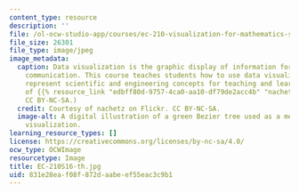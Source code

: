 ```yaml
---
content_type: resource
description: ''
file: /ol-ocw-studio-app/courses/ec-210-visualization-for-mathematics-science-and-technology-education-spring-2016/831e28eaf08f872daabeef55eac3c9b1_EC-210S16-th.jpg
file_size: 26301
file_type: image/jpeg
image_metadata:
  caption: Data visualization is the graphic display of information for analysis and
    communication. This course teaches students how to use data visualization to effectively
    represent scientific and engineering concepts for teaching and learning. (Courtesy
    of {{% resource_link "edbff80d-9757-4ca0-aa10-df79de2acc4b" "nachetz" %}} on Flickr.
    CC BY-NC-SA.)
  credit: Courtesy of nachetz on Flickr. CC BY-NC-SA.
  image-alt: A digital illustration of a green Bezier tree used as a method of data
    visualization.
learning_resource_types: []
license: https://creativecommons.org/licenses/by-nc-sa/4.0/
ocw_type: OCWImage
resourcetype: Image
title: EC-210S16-th.jpg
uid: 831e28ea-f08f-872d-aabe-ef55eac3c9b1
---
```

